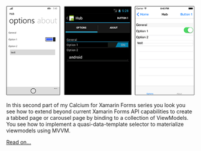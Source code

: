 ![Screen shot of three devices](/assets/images/UsingMvvmToCreateTabbedInterfacesWithCalciumForXamarinForms.png)

In this second part of my Calcium for Xamarin Forms series you look you see how to extend beyond current Xamarin Forms API capabilities to create a tabbed page or carousel page by binding to a collection of ViewModels. You see how to implement a quasi-data-template selector to materialize viewmodels using MVVM.

[Read on...](http://www.codeproject.com/Articles/818496/Using-MVVM-to-create-Tabbed-Interfaces-with-Calciu)
